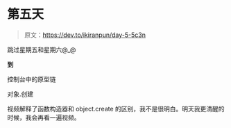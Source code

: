 # 第五天

> 原文：<https://dev.to/ikiranpun/day-5-5c3n>

跳过星期五和星期六@_@

**到**

控制台中的原型链

对象.创建

视频解释了函数构造器和 object.create 的区别，我不是很明白。明天我更清醒的时候，我会再看一遍视频。